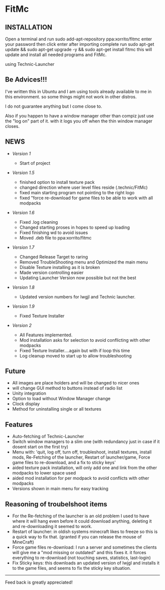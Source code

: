 FitMc
===========

INSTALLATION
----
Open a terminal and run
sudo add-apt-repository ppa:xorrito/fitmc
enter your password then click enter
after importing complete run
sudo apt-get update && sudo apt-get upgrade -y && sudo apt-get install fitmc
this will update and install all needed programs and FitMc.


using
Technic-Launcher

Be Advices!!!
----
I've written this in Ubuntu and I am using tools already available to me in this environment. so some things might not work in other distros.

I do not guarantee anything but I come close to.

Also if you happen to have a window manager other than compiz just use the "log on" part of it. with it logs you off when the thin window manager closes.

NEWS
----

* *Version 1* <br/>
  * Start of project

* *Version 1.5* <br/>
  * finished option to install texture pack
  * changed direction where user level files reside (.technic/FitMc)
  * fixed main starting program not pointing to the right logo
  * fixed "force re-download for game files to be able to work with all modpacks

* *Version 1.6* <br/>
  * Fixed .log cleaning
  * Changed starting proses in hopes to speed up loading
  * Fixed finishing wd to avoid issues
  * Moved .deb file to ppa:xorrito/fitmc
* *Version 1.7* <br/>
  * Changed Release Target to raring
  * Removed TroubleShooting menu and Optimized the main menu
  * Disable Texture installing as it is broken
  * Made version controlling easier
  * Updating Launcher Version now possible but not the best
* *Version 1.8* <br/>
  * Updated version numbers for lwgjl and Technic launcher.
* *Version 1.9* <br/>
  * Fixed Texture Installer
* *Version 2* <br/>
  * All Features implemented.
  * Mod installation asks for selection to avoid conflicting with other modpacks
  * Fixed Texture Installer....again but with if loop this time
  * Log cleanup moved to start up to allow troubleshooting

Future
-----
  * All images are place holders and will be changed to nicer ones
  * will change GUI method to buttons instead of radio list
  * Unity integration
  * Option to load without Window Manager change
  * Clock display
  * Method for uninstalling single or all textures

Features
-----
* Auto-fetching of Technic-Launcher
* Switch window managers to a slim one (with redundancy just in case if it dosent start on the first try)
* Menu with: 'quit, log off, turn off, troubleshoot, install textures, install mods, Re-Fetching of the launcher, Restart of launcher/game, Force game files to re-download, and a fix to sticky keys'
* aided texture pack installation, will only add one and link from the other modpacks to lower space used
* aided mod installation for per modpack to avoid conflicts with other modpacks
* Versions shown in main menu for easy tracking

Reasoning of troubelshoot items
-----
* For the Re-fetching of the launcher is an old problem I used to have where it will hang even before it could download anything, deleting it and re-downloading it seemed to work.
* Restart of launcher: in oldish systems minecraft likes to freeze so this is a quick way to fix that. (granted if you can release the mouse of MineCraft)
* Force game files re-download: I run a server and sometimes the clients will give me a "mod missing or outdated" and this fixes it. it forces everything to re-download (not touching saves, statistics, last-login)
* Fix Sticky keys: this downloads an updated version of lwjgl and installs it to the game files, and seems to fix the sticky key situation.

-------
Feed back is greatly appreciated!
